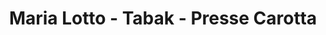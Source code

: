 ---
title: "Maria Lotto - Tabak - Presse Carotta"
url: /halle-westf/maria-lotto-tabak-presse-carotta/
shop: Zeitungen
---